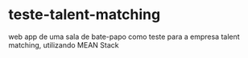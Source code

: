 # teste-talent-matching
web app de uma sala de bate-papo como teste para a empresa talent matching, utilizando MEAN Stack

